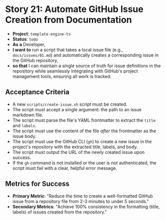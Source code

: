 # Story 21: Automate GitHub Issue Creation from Documentation

- **Project**: `template-engine-ts`
- **Status**: `todo`
- **As a** Developer,
- **I want to** run a script that takes a local issue file (e.g., `docs/issues/01.md`) and automatically creates a corresponding issue in the GitHub repository,
- **so that** I can maintain a single source of truth for issue definitions in the repository while seamlessly integrating with GitHub's project management tools, ensuring all work is tracked.

## Acceptance Criteria

- A new `scripts/create-issue.sh` script must be created.
- The script must accept a single argument: the path to an issue markdown file.
- The script must parse the file's YAML frontmatter to extract the `title` and `labels`.
- The script must use the content of the file *after* the frontmatter as the issue body.
- The script must use the GitHub CLI (`gh`) to create a new issue in the project's repository with the extracted title, labels, and body.
- The script must output the URL of the newly created issue upon success.
- If the `gh` command is not installed or the user is not authenticated, the script must fail with a clear, helpful error message.

## Metrics for Success

- **Primary Metric**: "Reduce the time to create a well-formatted GitHub issue from a repository file from 2-3 minutes to under 5 seconds."
- **Secondary Metrics**: "Achieve 100% consistency in the formatting (title, labels) of issues created from the repository."
